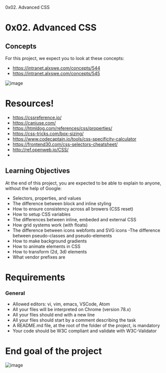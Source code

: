  0x02. Advanced CSS

# 0x02. Advanced CSS

## Concepts
For this project, we expect you to look at these concepts:

- https://intranet.alxswe.com/concepts/544
- https://intranet.alxswe.com/concepts/545

![image](https://user-images.githubusercontent.com/106770765/237026839-eea51fe9-04c7-4762-820c-4d11f7382be7.png)

# Resources!
- https://cssreference.io/
- https://caniuse.com/
- https://htmldog.com/references/css/properties/
- https://css-tricks.com/box-sizing/
- https://www.codecaptain.io/tools/css-specificity-calculator
- https://frontend30.com/css-selectors-cheatsheet/
- http://ref.openweb.io/CSS/
- 
## Learning Objectives
At the end of this project, you are expected to be able to explain to anyone, without the help of Google:
- Selectors, properties, and values
- The difference between block and inline styling
- How to ensure consistency across all browers (CSS reset)
- How to setup CSS variables
- The differences between inline, embeded and external CSS
- How grid systems work (with floats)
- The difference between icons webfonts and SVG icons
-The difference between pseudo-classes and pseudo-elements
- How to make background gradients
- How to animate elements in CSS
- How to transform (2d, 3d) elements
- What vendor prefixes are
# Requirements
### General
- Allowed editors: vi, vim, emacs, VSCode, Atom
- All your files will be interpreted on Chrome (version 78.x)
- All your files should end with a new line
- All your files should start by a comment describing the task
- A README.md file, at the root of the folder of the project, is mandatory
- Your code should be W3C compliant and validate with W3C-Validator
# End goal of the project
![image](https://user-images.githubusercontent.com/106770765/237038636-64c13b6e-21da-46e8-9f52-6e2eeb364c91.png)
